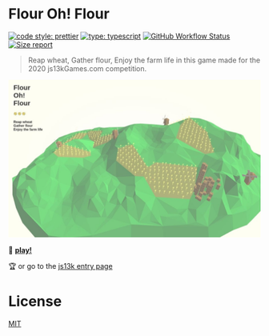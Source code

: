 # Flour Oh! Flour

[![code style: prettier](https://img.shields.io/badge/code_style-prettier-ff69b4.svg?style=flat-square)](https://github.com/prettier/prettier) [![type: typescript](https://img.shields.io/npm/types/typescript.svg?style=flat-square)](https://github.com/microsoft/TypeScript) [![GitHub Workflow Status](https://img.shields.io/github/workflow/status/platane/flour-oh-flour/main?style=flat-square)](https://github.com/platane/flour-oh-flour/actions?query=workflow%3Amain) [![Size report](https://img.shields.io/endpoint?url=https://raw.githubusercontent.com/Platane/flour-oh-flour/gh-pages/shieldio_size.json&style=flat-square)](https://github.com/platane/flour-oh-flour/actions?query=workflow%3Amain)

> Reap wheat, Gather flour, Enjoy the farm life in this game made for the 2020 js13kGames.com competition.

![game screenshot](https://raw.githubusercontent.com/Platane/flour-oh-flour/master/doc/screenshots/1200x750.jpg)

🌾 **[play!](https://platane.github.io/flour-oh-flour)**

🏆 or go to the [js13k entry page](https://js13kgames.com/entries/flour-oh-flour)

# License

[MIT](./LICENSE)
